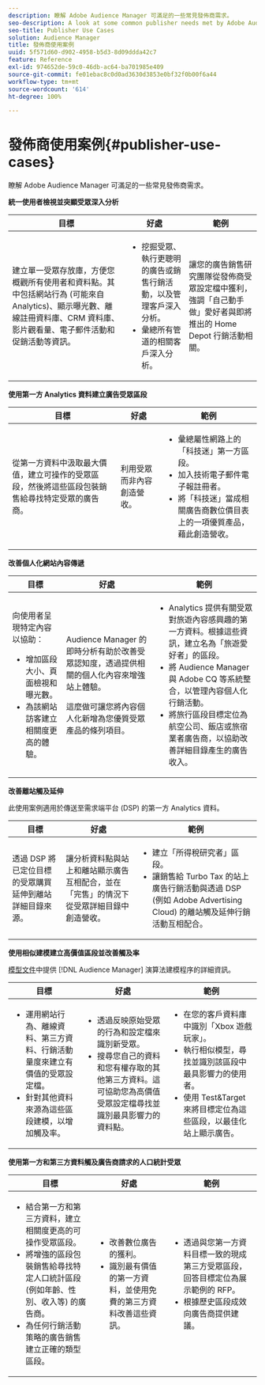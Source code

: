 ```yaml
---
description: 瞭解 Adobe Audience Manager 可滿足的一些常見發佈商需求。
seo-description: A look at some common publisher needs met by Adobe Audience Manager.
seo-title: Publisher Use Cases
solution: Audience Manager
title: 發佈商使用案例
uuid: 5f571d60-d902-4958-b5d3-8d09ddda42c7
feature: Reference
exl-id: 974652de-59c0-46db-ac64-ba701985e409
source-git-commit: fe01ebac8c0d0ad3630d3853e0bf32f0b00f6a44
workflow-type: tm+mt
source-wordcount: '614'
ht-degree: 100%

---
```


# 發佈商使用案例{#publisher-use-cases}

瞭解 Adobe Audience Manager 可滿足的一些常見發佈商需求。

<!-- 

c_pub_use_case.xml

 -->

**統一使用者檢視並突顯受眾深入分析**

<table id="table_7051791195CE41B49173BBF9E581BFB6"> 
 <thead> 
  <tr> 
   <th colname="col1" class="entry"> 目標 </th> 
   <th colname="col2" class="entry"> 好處 </th> 
   <th colname="col3" class="entry"> 範例 </th> 
  </tr> 
 </thead>
 <tbody> 
  <tr> 
   <td colname="col1"> <p>建立單一受眾存放庫，方便您概觀所有使用者和資料點。其中包括網站行為 (可能來自 Analytics)、顯示曝光數、離線註冊資料庫、CRM 資料庫、影片觀看量、電子郵件活動和促銷活動等資訊。 </p> </td> 
   <td colname="col2"> <p> 
     <ul id="ul_FB6683152C7D4D65AF951BA55E123427"> 
      <li id="li_45C12198EDDE4107AE59947BBAA51A60">挖掘受眾、執行更聰明的廣告或銷售行銷活動，以及管理客戶深入分析。 </li> 
      <li id="li_53727E7A3D494299B4631439612AC226">彙總所有管道的相關客戶深入分析。 </li> 
     </ul> </p> </td> 
   <td colname="col3"> <p>讓您的廣告銷售研究團隊從發佈商受眾設定檔中獲利，強調「自己動手做」愛好者與即將推出的 Home Depot 行銷活動相關。 </p> </td> 
  </tr> 
 </tbody> 
</table>

**使用第一方 Analytics 資料建立廣告受眾區段**

<table id="table_EE77D9F5BAD1473C8E058EE778AF2C3F"> 
 <thead> 
  <tr> 
   <th colname="col1" class="entry"> 目標 </th> 
   <th colname="col2" class="entry"> 好處 </th> 
   <th colname="col3" class="entry"> 範例 </th> 
  </tr> 
 </thead>
 <tbody> 
  <tr> 
   <td colname="col1"> <p>從第一方資料中汲取最大價值，建立可操作的受眾區段，然後將這些區段包裝銷售給尋找特定受眾的廣告商。 </p> </td> 
   <td colname="col2"> <p>利用受眾而非內容創造營收。 </p> </td> 
   <td colname="col3"> <p> 
     <ul id="ul_07695D68C7FA4BDE92E69AB84B59F0B5"> 
      <li id="li_D271C4C62589403C9F5D3B478EA1B1F3">彙總屬性網路上的「科技迷」第一方區段。 </li> 
      <li id="li_1EC9E0F4BC6343C88CF29D07B9D1DA11">加入技術電子郵件電子報註冊者。 </li> 
      <li id="li_2C5CE406BAEC4F3B8AAED5DF414E1C8B">將「科技迷」當成相關廣告商數位價目表上的一項優質產品，藉此創造營收。 </li> 
     </ul> </p> </td> 
  </tr> 
 </tbody> 
</table>

**改善個人化網站內容傳遞**

<table id="table_D8E82821D9F1491A822A6ABA3A988386"> 
 <thead> 
  <tr> 
   <th colname="col1" class="entry"> 目標 </th> 
   <th colname="col2" class="entry"> 好處 </th> 
   <th colname="col3" class="entry"> 範例 </th> 
  </tr> 
 </thead>
 <tbody> 
  <tr> 
   <td colname="col1"> <p>向使用者呈現特定內容以協助： </p> <p> 
     <ul id="ul_ACE36F7845EB4A2E9005ECCD746495CC"> 
      <li id="li_0714139FF2F5492DA32FB95456699E54">增加區段大小、頁面檢視和曝光數。 </li> 
      <li id="li_2CA4DFF2836D4F71A137829074F46D17">為該網站訪客建立相關度更高的體驗。 </li> 
     </ul> </p> </td> 
   <td colname="col2"> <p><span class="keyword"> Audience Manager</span> 的即時分析有助於改善受眾認知度，透過提供相關的個人化內容來增強站上體驗。 </p> <p>這麼做可讓您將內容個人化新增為您優質受眾產品的條列項目。 </p> </td> 
   <td colname="col3"> <p> 
     <ul id="ul_EEED2DAD504C486F8C00992219C893F7"> 
      <li id="li_E536F7C79824484DA3DC895809B849F4">Analytics 提供有關受眾對旅遊內容感興趣的第一方資料。根據這些資訊，建立名為「旅遊愛好者」的區段。 </li> 
      <li id="li_DCB3A5F3772C4DCEB757A4AB6CABFBE3">將 <span class="keyword">Audience Manager</span> 與 Adobe CQ 等系統整合，以管理內容個人化行銷活動。 </li> 
      <li id="li_A9BFB7EB7504492BA83F182BE5E8CEF8">將旅行區段目標定位為航空公司、飯店或旅宿業者廣告商，以協助改善詳細目錄產生的廣告收入。 </li> 
     </ul> </p> </td> 
  </tr> 
 </tbody> 
</table>

**改善離站觸及延伸**

此使用案例適用於傳送至需求端平台 (DSP) 的第一方 Analytics 資料。

<table id="table_F88329D45D9441F1A8EDB9D6140FD02D"> 
 <thead> 
  <tr> 
   <th colname="col1" class="entry"> 目標 </th> 
   <th colname="col2" class="entry"> 好處 </th> 
   <th colname="col3" class="entry"> 範例 </th> 
  </tr>
 </thead>
 <tbody> 
  <tr> 
   <td colname="col1"> <p>透過 DSP 將已定位目標的受眾購買延伸到離站詳細目錄來源。 </p> </td> 
   <td colname="col2"> <p>讓分析資料點與站上和離站顯示廣告互相配合，並在「完售」的情況下從受眾詳細目錄中創造營收。 </p> </td> 
   <td colname="col3"> <p> 
     <ul id="ul_EE7A86BFFE534A59A9F8C7CAF46A31E5"> 
      <li id="li_D399592D9D904865BD319DC3621B832B">建立「所得稅研究者」區段。 </li> 
      <li id="li_D28AC8BA5E194176BB8736B089B3C2F7">讓銷售給 Turbo Tax 的站上廣告行銷活動與透過 DSP (例如 Adobe Advertising Cloud) 的離站觸及延伸行銷活動互相配合。 </li> 
     </ul> </p> </td> 
  </tr> 
 </tbody> 
</table>

**使用相似建模建立高價值區段並改善觸及率**

[模型文件](../features/algorithmic-models/understanding-models.md)中提供 [!DNL Audience Manager] 演算法建模程序的詳細資訊。

<table id="table_A10E4656E2A74EF5BCCA42A7AAA94416"> 
 <thead> 
  <tr> 
   <th colname="col1" class="entry"> 目標 </th> 
   <th colname="col2" class="entry"> 好處 </th> 
   <th colname="col3" class="entry"> 範例 </th> 
  </tr>
 </thead>
 <tbody> 
  <tr> 
   <td colname="col1"> <p> 
     <ul id="ul_6B69497AA7F543249FF820B1D5DC604F"> 
      <li id="li_7022E99BC3C6475988B8424528A221A8">運用網站行為、離線資料、第三方資料、行銷活動量度來建立有價值的受眾設定檔。 </li> 
      <li id="li_DBD50B14B3D34D9AB72C42E245406FE8">針對其他資料來源為這些區段建模，以增加觸及率。 </li> 
     </ul> </p> </td> 
   <td colname="col2"> <p> 
     <ul id="ul_CC5448D2EA0646D4AF3547E81DE31FDE"> 
      <li id="li_8F11E40026404C1380F26F6D03952C8E">透過反映原始受眾的行為和設定檔來識別新受眾。 </li> 
      <li id="li_5F67AD849EC145DBB1E52A92BBE2CEE3">搜尋您自己的資料和您有權存取的其他第三方資料。這可協助您為高價值受眾設定檔尋找並識別最具影響力的資料點。 </li> 
     </ul> </p> </td> 
   <td colname="col3"> <p> 
     <ul id="ul_51091241D6B94A849A383538045D797C"> 
      <li id="li_88798E58BA574FA196CFC02C9C55A293">在您的客戶資料庫中識別「Xbox 遊戲玩家」。 </li> 
      <li id="li_1136BBC68C8242CE9F116F2C70A4C164">執行相似模型，尋找並識別該區段中最具影響力的使用者。 </li> 
      <li id="li_8BAED15DF7BA41B28B51BE8DC71DFDE8">使用 Test&amp;Target 來將目標定位為這些區段，以最佳化站上顯示廣告。 </li> 
     </ul> </p> </td> 
  </tr> 
 </tbody> 
</table>

**使用第一方和第三方資料觸及廣告商請求的人口統計受眾**

<table id="table_63E19A09F1254D83A84F741CFB68A684"> 
 <thead> 
  <tr> 
   <th colname="col1" class="entry"> 目標 </th> 
   <th colname="col2" class="entry"> 好處 </th> 
   <th colname="col3" class="entry"> 範例 </th> 
  </tr> 
 </thead>
 <tbody> 
  <tr> 
   <td colname="col1"> <p> 
     <ul id="ul_DB5B31FB1C7D4D36B9C32912921B39B5"> 
      <li id="li_7B750D619A8F40329B027559DDC5CFB0">結合第一方和第三方資料，建立相關度更高的可操作受眾區段。 </li> 
      <li id="li_E0BC69F4F1BC4A2FA8B1807815072642">將增強的區段包裝銷售給尋找特定人口統計區段 (例如年齡、性別、收入等) 的廣告商。 </li> 
      <li id="li_87FD5150D9F74FC9973FECD5DA363C34">為任何行銷活動策略的廣告銷售建立正確的類型區段。 </li> 
     </ul> </p> </td> 
   <td colname="col2"> <p> 
     <ul id="ul_9AABE5394A2B4352A9A368C3F887F583"> 
      <li id="li_64324505C1494879AE01DD93DFFF4753">改善數位廣告的獲利。 </li> 
      <li id="li_429471653E65467582B193F89D7C5426">識別最有價值的第一方資料，並使用免費的第三方資料改善這些資訊。 </li> 
     </ul> </p> </td> 
   <td colname="col3"> <p> 
     <ul id="ul_E59B88951B454AEA8E898A64C07F0F49"> 
      <li id="li_A856501CD9AB4ABFA4A440D2F451DFD2">透過與您第一方資料目標一致的現成第三方受眾區段，回答目標定位為展示範例的 RFP。 </li> 
      <li id="li_32C82F83D0D440C0B86C527FD4BAF118">根據歷史區段成效向廣告商提供建議。 </li> 
     </ul> </p> </td> 
  </tr> 
 </tbody> 
</table>
